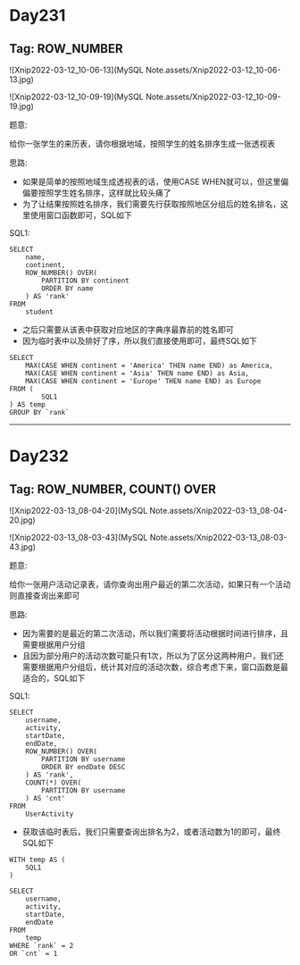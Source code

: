 # Day231

## Tag: ROW_NUMBER

![Xnip2022-03-12_10-06-13](MySQL Note.assets/Xnip2022-03-12_10-06-13.jpg)



![Xnip2022-03-12_10-09-19](MySQL Note.assets/Xnip2022-03-12_10-09-19.jpg)

题意:

给你一张学生的来历表，请你根据地域，按照学生的姓名排序生成一张透视表



思路:

- 如果是简单的按照地域生成透视表的话，使用CASE WHEN就可以，但这里偏偏要按照学生姓名排序，这样就比较头痛了
- 为了让结果按照姓名排序，我们需要先行获取按照地区分组后的姓名排名，这里使用窗口函数即可，SQL如下

SQL1:

```mysql
SELECT 
    name,
    continent,
    ROW_NUMBER() OVER(
        PARTITION BY continent
        ORDER BY name
    ) AS 'rank'
FROM
    student
```



- 之后只需要从该表中获取对应地区的字典序最靠前的姓名即可
- 因为临时表中以及排好了序，所以我们直接使用即可，最终SQL如下

```mysql
SELECT
    MAX(CASE WHEN continent = 'America' THEN name END) as America,
    MAX(CASE WHEN continent = 'Asia' THEN name END) as Asia,
    MAX(CASE WHEN continent = 'Europe' THEN name END) as Europe
FROM (
		SQL1
) AS temp
GROUP BY `rank`
```

<hr>













# Day232

## Tag: ROW_NUMBER, COUNT() OVER

![Xnip2022-03-13_08-04-20](MySQL Note.assets/Xnip2022-03-13_08-04-20.jpg)



![Xnip2022-03-13_08-03-43](MySQL Note.assets/Xnip2022-03-13_08-03-43.jpg)

题意:

给你一张用户活动记录表，请你查询出用户最近的第二次活动，如果只有一个活动则直接查询出来即可



思路:

- 因为需要的是最近的第二次活动，所以我们需要将活动根据时间进行排序，且需要根据用户分组
- 且因为部分用户的活动次数可能只有1次，所以为了区分这两种用户，我们还需要根据用户分组后，统计其对应的活动次数，综合考虑下来，窗口函数是最适合的，SQL如下

SQL1:

```mysql
SELECT
    username,
    activity,
    startDate,
    endDate,
    ROW_NUMBER() OVER(
        PARTITION BY username
        ORDER BY endDate DESC
    ) AS 'rank',
    COUNT(*) OVER(
        PARTITION BY username
    ) AS 'cnt'
FROM
    UserActivity
```



- 获取该临时表后，我们只需要查询出排名为2，或者活动数为1的即可，最终SQL如下

```mysql
WITH temp AS (
    SQL1
)

SELECT
    username,
    activity,
    startDate,
    endDate
FROM
    temp
WHERE `rank` = 2
OR `cnt` = 1
```









